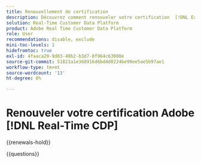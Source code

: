 ```yaml
---
title: Renouvellement de certification
description: Découvrez comment renouveler votre certification  [!DNL Experience Platform] dans [!DNL Real-Time Customer Data Platform].
solution: Real-Time Customer Data Platform
product: Adobe Real Time Customer Data Platform
role: User
recommendations: disable, exclude
mini-toc-levels: 1
hidefromtoc: true
exl-id: 4faaca20-9d03-48b2-b3d7-0f964c63000e
source-git-commit: 51821a1e368916d6bd4d0224be99ee5ae5b97ae1
workflow-type: tm+mt
source-wordcount: '13'
ht-degree: 0%

---
```


# Renouveler votre certification Adobe [!DNL Real-Time CDP]

{{renewals-hold}}

<!--

Your Adobe certification is valid for two years. If you are nearing this two-year mark, it's time to renew your certification to keep it active. 

First, select the appropriate level on the tab below (Professional, Expert, or Master). Then carefully review what you'll need to do to renew your certification. 
 
Be sure that you provide ample time to complete all the requirements before your certification expires. 
 
It's important to note that if your certification expires, you'll have to retake the certification exam, which is NOT free of charge. 

>[!IMPORTANT]
>
>**Log in first:** The following links will function **only** after a **successful login** to the [Adobe Credential Management System](https://www.certmetrics.com/adobe){target="_blank"}.
>
><br>
>
>**To share a link:** If you would like to share the link to a renewal exam or assessment with a colleague, please link to the overall exam renewal page,  not the URL of the exam itself, to avoid login issues.

>[!BEGINTABS]

>[!TAB Professional]

+++Adobe [!DNL Real-Time CDP] Business Practitioner Professional

## You should have the following **active** certification:

* Adobe [!DNL Real-Time CDP] Business Practitioner Professional

## Instructions for renewing your certification:

* **Step 1**: Successfully log in to [Adobe Credential Management System](https://www.certmetrics.com/adobe){target="_blank"}, then return to this page
* **Step 2**: Review the exam objectives and resources
* **Step 3**: Take and pass the exam

## Get ready

**Exam details:**

* Level: Professional (0-12 months' experience)
* Passing Score: 29/38
* Time: 76 minutes
* Delivery: On-demand / non-proctored
* Available languages: English
* Cost: FREE
* Exam ID: AD5-E845 Adobe [!DNL Real-Time CDP] Business Practitioner Professional

**Scope and objectives:**

Section 1: Segments and Activation 11%

* Create segment and activate to destination
* Configure new destinations
* Apply concepts required to target identities in destinations
* Identify attribute mappings and scheduling of segments to destination

Section 2: Privacy and Data Governance 8%

* Demonstrate an understanding of DULE policies and their impacts on data availability at destinations
* Ensure privacy and data compliance measures are followed

Section 3: Business Analysis 12%

* Identify use cases which tie back to business KPIs
* Perform data analysis on customer segments in platform
* Demonstrate an understanding of data flow concepts

Section 4: Schemas and Profiles 7%

* Demonstrate an understanding of Adobe Experience Platform concepts
* Use profile features

## Get prepped

You are not required to complete training before taking the exam, and training alone will not provide you with the knowledge and skills required to pass the exam. A combination of training and successful, on-the-job experience are critical to providing you with the repository needed to pass the exam.

Here are some suggested resources to help you prepare:

**Section 1**

* [Segment Builder UI guide](https://experienceleague.adobe.com/docs/experience-platform/segmentation/ui/segment-builder.html?lang=fr){target="_blank"}
* [Activate audiences to streaming destinations](https://experienceleague.adobe.com/docs/experience-platform/destinations/ui/activate/activate-segment-streaming-destinations.html?lang=fr){target="_blank"}
* [Destination types and categories](https://experienceleague.adobe.com/docs/experience-platform/destinations/destination-types.html?lang=fr){target="_blank"}
* [Streaming segmentation](https://experienceleague.adobe.com/docs/experience-platform/segmentation/ui/streaming-segmentation.html?lang=fr){target="_blank"}
* [Guardrails for activation data](https://experienceleague.adobe.com/docs/experience-platform/destinations/guardrails.html?lang=fr){target="_blank"}
* [Activate audiences to batch profile export destinations](https://experienceleague.adobe.com/docs/experience-platform/destinations/ui/activate/activate-batch-profile-destinations.html?lang=fr){target="_blank"}
* [Destinations overview](https://experienceleague.adobe.com/docs/experience-platform/destinations/home.html?lang=fr){target="_blank"}
* [Identity handling in the destinations activation workflow](https://experienceleague.adobe.com/docs/experience-platform/destinations/how-destinations-work/identity-handling.html?lang=fr){target="_blank"}
* [Supported identities](https://experienceleague.adobe.com/docs/experience-platform/destinations/catalog/social/facebook.html?lang=fr#supported-identities){target="_blank"}
* [Activate audiences to batch profile export destinations](https://experienceleague.adobe.com/docs/experience-platform/destinations/ui/activate/activate-batch-profile-destinations.html?lang=fr){target="_blank"}
  
**Section 2**

* [Data Governance overview](https://experienceleague.adobe.com/docs/experience-platform/data-governance/home.html?lang=fr){target="_blank"}
* [Data Governance in Real-Time CDP](https://experienceleague.adobe.com/docs/experience-platform/rtcdp/privacy/data-governance-overview.html?lang=fr){target="_blank"}
* [Data usage policies overview](https://experienceleague.adobe.com/docs/experience-platform/data-governance/policies/overview.html?lang=fr){target="_blank"}
* [Manage data usage labels in the UI](https://experienceleague.adobe.com/docs/experience-platform/data-governance/labels/user-guide.html?lang=fr){target="_blank"}
* [Automatic policy enforcement](https://experienceleague.adobe.com/docs/experience-platform/data-governance/enforcement/auto-enforcement.html?lang=fr){target="_blank"}
* [Use the Request Builder](https://experienceleague.adobe.com/docs/experience-platform/privacy/ui/user-guide.html?lang=fr#request-builder){target="_blank"}
 
**Section 3**

* [Segmentation Service overview](https://experienceleague.adobe.com/docs/experience-platform/segmentation/home.html?lang=fr){target="_blank"}
* [Intelligently re-engage your customers to return](https://experienceleague.adobe.com/docs/experience-platform/rtcdp/use-cases/personalization-insights-engagement/intelligent-re-engagement.html?lang=fr){target="_blank"}
* [Customer AI overview](https://experienceleague.adobe.com/docs/experience-platform/intelligent-services/customer-ai/overview.html?lang=fr){target="_blank"}
* [Create sequential audiences](https://experienceleague.adobe.com/docs/platform-learn/tutorials/audiences/create-sequential-audiences.html?lang=fr){target="_blank"}
* [Build a multi-entity segment](https://experienceleague.adobe.com/docs/platform-learn/getting-started-for-data-architects-and-data-engineers/build-segments.html?lang=fr#build-a-multi-entity-segment){target="_blank"}
* [Streaming segmentation](https://experienceleague.adobe.com/docs/experience-platform/segmentation/ui/streaming-segmentation.html?lang=fr){target="_blank"}
* [Create audiences](https://experienceleague.adobe.com/docs/platform-learn/tutorials/audiences/create-audiences.html?lang=fr){target="_blank"}
* [Monitor dataflows for identities in the UI](https://experienceleague.adobe.com/docs/experience-platform/dataflows/ui/monitor-identities.html?lang=fr){target="_blank"}
* [Activate audiences to batch profile export destinations](https://experienceleague.adobe.com/docs/experience-platform/destinations/ui/activate/activate-batch-profile-destinations.html?lang=fr){target="_blank"}
* [Partial batch ingestion](https://experienceleague.adobe.com/docs/experience-platform/ingestion/batch/partial.html?lang=fr){target="_blank"}
 
**Section 4**
 
* [Export datasets to cloud storage destinations](https://experienceleague.adobe.com/docs/experience-platform/destinations/ui/activate/export-datasets.html?lang=fr){target="_blank"}
* [Event forwarding overview](https://experienceleague.adobe.com/docs/experience-platform/tags/event-forwarding/overview.html?lang=fr){target="_blank"}
* [Identity Service overview](https://experienceleague.adobe.com/docs/experience-platform/identity/home.html?lang=fr){target="_blank"}
* [Merge policies overview](https://experienceleague.adobe.com/docs/experience-platform/profile/merge-policies/overview.html?lang=fr){target="_blank"}
* [Real-Time Customer Profile UI guide](https://experienceleague.adobe.com/docs/experience-platform/profile/ui/user-guide.html?lang=fr){target="_blank"}
* [Profiles dashboard](https://experienceleague.adobe.com/docs/experience-platform/dashboards/guides/profiles.html?lang=fr){target="_blank"}
* [Browse profiles in Real-Time Customer Data Platform](https://experienceleague.adobe.com/docs/experience-platform/rtcdp/profile/profile-browse.html?lang=fr){target="_blank"}

## Renew your certification

Ensure that you have followed step 1 above, and successfully logged in to [Adobe Credential Management System](https://www.certmetrics.com/adobe){target="_blank"} first. Then, to renew your certification, click on the button below.

[!BADGE Take the Adobe [!DNL Real-Time CDP] Business Practitioner Professional Renewal Exam AD5-E845]{type=Informative url="https://www.certmetrics.com/adobe/candidate/caveon_sso_adobe.aspx?ssoLogin=true&eid=AD5-E845 newtab=true"} 

>[!NOTE]
>
>This exam is free, open book, and un-proctored. You may take the exam up to three times. If you are unsuccessful after the third attempt, you must wait **30 days** to try again. Failure to comply might result in your certification being revoked.

+++

>[!ENDTABS]

## Questions

View the certification [FAQ](https://experienceleague.adobe.com/docs/certification/certification/faq.html?lang=fr){target="_blank"}.

Additional questions? [Contact us](mailto:certif@adobe.com).

-->

{{questions}}

